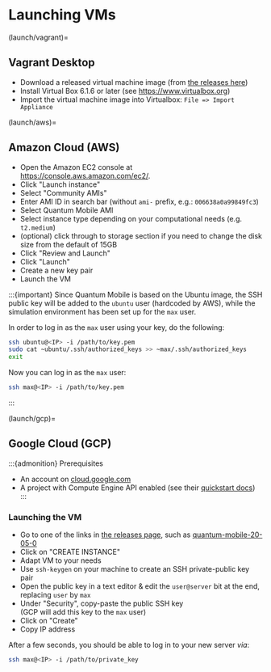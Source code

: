 # Launching VMs

(launch/vagrant)=
## Vagrant Desktop

* Download a released virtual machine image (from [the releases here](../releases/index.md))
* Install Virtual Box 6.1.6 or later (see <https://www.virtualbox.org>)
* Import the virtual machine image into Virtualbox: `File => Import Appliance`

(launch/aws)=
## Amazon Cloud (AWS)

* Open the Amazon EC2 console at <https://console.aws.amazon.com/ec2/>.
* Click "Launch instance"
* Select "Community AMIs"
* Enter AMI ID in search bar (without `ami-` prefix, e.g.: `006638a0a99849fc3`)
* Select Quantum Mobile AMI
* Select instance type depending on your computational needs (e.g. `t2.medium`)
* (optional) click through to storage section if you need to change the disk size from the default of 15GB
* Click "Review and Launch"
* Click "Launch"
* Create a new key pair
* Launch the VM

:::{important}
Since Quantum Mobile is based on the Ubuntu image, the SSH public key will be added to the `ubuntu` user (hardcoded by AWS),
while the simulation environment has been set up for the `max` user.

In order to log in as the `max` user using your key, do the following:

```bash
ssh ubuntu@<IP> -i /path/to/key.pem
sudo cat ~ubuntu/.ssh/authorized_keys >> ~max/.ssh/authorized_keys
exit
```

Now you can log in as the `max` user:

```bash
ssh max@<IP> -i /path/to/key.pem
```

:::

(launch/gcp)=
## Google Cloud (GCP)

:::{admonition} Prerequisites

* An account on [cloud.google.com](https://cloud.google.com/)
* A project with Compute Engine API enabled (see their [quickstart docs](https://cloud.google.com/compute/docs/quickstart-linux))
:::

### Launching the VM

* Go to one of the links in [the releases page](../releases/index.md), such as [quantum-mobile-20-05-0](https://console.cloud.google.com/compute/imagesDetail/projects/marvel-nccr/global/images/quantum-mobile-20-05-0)  
* Click on "CREATE INSTANCE"
* Adapt VM to your needs
* Use `ssh-keygen` on your machine to create an SSH private-public key pair
* Open the public key in a text editor & edit the `user@server` bit at the end, replacing `user` by `max`
* Under "Security", copy-paste the public SSH key  
 (GCP will add this key to the `max` user)
* Click on "Create"
* Copy IP address

After a few seconds, you should be able to log in to your new server *via*:

```bash
ssh max@<IP> -i /path/to/private_key
```
